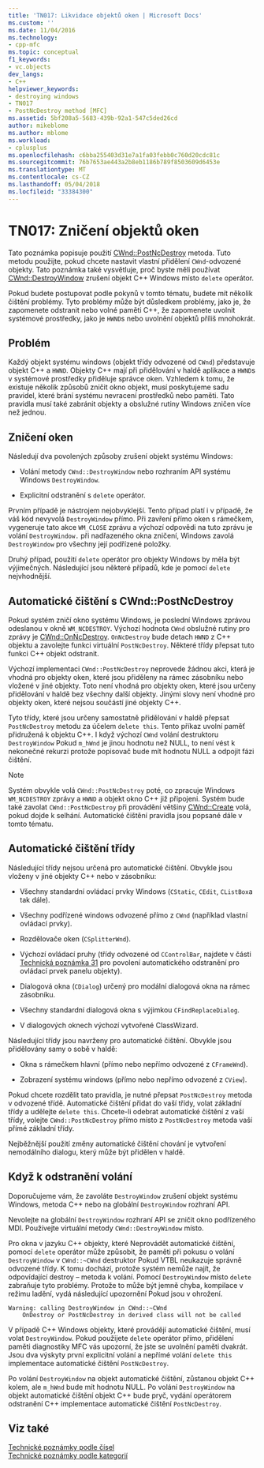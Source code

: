 ```yaml
---
title: 'TN017: Likvidace objektů oken | Microsoft Docs'
ms.custom: ''
ms.date: 11/04/2016
ms.technology:
- cpp-mfc
ms.topic: conceptual
f1_keywords:
- vc.objects
dev_langs:
- C++
helpviewer_keywords:
- destroying windows
- TN017
- PostNcDestroy method [MFC]
ms.assetid: 5bf208a5-5683-439b-92a1-547c5ded26cd
author: mikeblome
ms.author: mblome
ms.workload:
- cplusplus
ms.openlocfilehash: c6bba255403d31e7a1fa03febb0c760d20cdc81c
ms.sourcegitcommit: 76b7653ae443a2b8eb1186b789f8503609d6453e
ms.translationtype: MT
ms.contentlocale: cs-CZ
ms.lasthandoff: 05/04/2018
ms.locfileid: "33384300"
---
```

# <a name="tn017-destroying-window-objects"></a>TN017: Zničení objektů oken
Tato poznámka popisuje použití [CWnd::PostNcDestroy](../mfc/reference/cwnd-class.md#postncdestroy) metoda. Tuto metodu použijte, pokud chcete nastavit vlastní přidělení `CWnd`-odvozené objekty. Tato poznámka také vysvětluje, proč byste měli používat [CWnd::DestroyWindow](../mfc/reference/cwnd-class.md#destroywindow) zrušení objekt C++ Windows místo `delete` operátor.  
  
 Pokud budete postupovat podle pokynů v tomto tématu, budete mít několik čištění problémy. Tyto problémy může být důsledkem problémy, jako je, že zapomenete odstranit nebo volné paměti C++, že zapomenete uvolnit systémové prostředky, jako je `HWND`s nebo uvolnění objektů příliš mnohokrát.  
  
## <a name="the-problem"></a>Problém  
 Každý objekt systému windows (objekt třídy odvozené od `CWnd`) představuje objekt C++ a `HWND`. Objekty C++ mají při přidělování v haldě aplikace a `HWND`s v systémové prostředky přiděluje správce oken. Vzhledem k tomu, že existuje několik způsobů zničit okno objekt, musí poskytujeme sadu pravidel, které brání systému nevracení prostředků nebo paměti. Tato pravidla musí také zabránit objekty a obslužné rutiny Windows zničen více než jednou.  
  
## <a name="destroying-windows"></a>Zničení oken  
 Následují dva povolených způsoby zrušení objekt systému Windows:  
  
-   Volání metody `CWnd::DestroyWindow` nebo rozhraním API systému Windows `DestroyWindow`.  
  
-   Explicitní odstranění s `delete` operátor.  
  
 Prvním případě je nástrojem nejobvyklejší. Tento případ platí i v případě, že váš kód nevyvolá `DestroyWindow` přímo. Při zavření přímo oken s rámečkem, vygeneruje tato akce `WM_CLOSE` zprávu a výchozí odpovědi na tuto zprávu je volání `DestroyWindow.` při nadřazeného okna zničení, Windows zavolá `DestroyWindow` pro všechny její podřízené položky.  
  
 Druhý případ, použití `delete` operátor pro objekty Windows by měla být výjimečných. Následující jsou některé případů, kde je pomocí `delete` nejvhodnější.  
  
## <a name="auto-cleanup-with-cwndpostncdestroy"></a>Automatické čištění s CWnd::PostNcDestroy  
 Pokud systém zničí okno systému Windows, je poslední Windows zprávou odeslanou v okně `WM_NCDESTROY`. Výchozí hodnota `CWnd` obslužné rutiny pro zprávy je [CWnd::OnNcDestroy](../mfc/reference/cwnd-class.md#onncdestroy). `OnNcDestroy` bude detach `HWND` z C++ objektu a zavolejte funkci virtuální `PostNcDestroy`. Některé třídy přepsat tuto funkci C++ objekt odstranit.  
  
 Výchozí implementaci `CWnd::PostNcDestroy` neprovede žádnou akci, která je vhodná pro objekty oken, které jsou přiděleny na rámec zásobníku nebo vložené v jiné objekty. Toto není vhodná pro objekty oken, které jsou určeny přidělování v haldě bez všechny další objekty. Jinými slovy není vhodné pro objekty oken, které nejsou součástí jiné objekty C++.  
  
 Tyto třídy, které jsou určeny samostatně přidělování v haldě přepsat `PostNcDestroy` metodu za účelem `delete this`. Tento příkaz uvolní paměť přidružená k objektu C++. I když výchozí `CWnd` volání destruktoru `DestroyWindow` Pokud `m_hWnd` je jinou hodnotu než NULL, to není vést k nekonečné rekurzi protože popisovač bude mít hodnotu NULL a odpojit fázi čištění.  
  
> [!NOTE]
>  Systém obvykle volá `CWnd::PostNcDestroy` poté, co zpracuje Windows `WM_NCDESTROY` zprávy a `HWND` a objekt okno C++ již připojeni. Systém bude také zavolat `CWnd::PostNcDestroy` při provádění většiny [CWnd::Create](../mfc/reference/cwnd-class.md#create) volá, pokud dojde k selhání. Automatické čištění pravidla jsou popsané dále v tomto tématu.  
  
## <a name="auto-cleanup-classes"></a>Automatické čištění třídy  
 Následující třídy nejsou určená pro automatické čištění. Obvykle jsou vloženy v jiné objekty C++ nebo v zásobníku:  
  
-   Všechny standardní ovládací prvky Windows (`CStatic`, `CEdit`, `CListBox`a tak dále).  
  
-   Všechny podřízené windows odvozené přímo z `CWnd` (například vlastní ovládací prvky).  
  
-   Rozdělovače oken (`CSplitterWnd`).  
  
-   Výchozí ovládací pruhy (třídy odvozené od `CControlBar`, najdete v části [Technická poznámka 31](../mfc/tn031-control-bars.md) pro povolení automatického odstranění pro ovládací prvek panelu objekty).  
  
-   Dialogová okna (`CDialog`) určený pro modální dialogová okna na rámec zásobníku.  
  
-   Všechny standardní dialogová okna s výjimkou `CFindReplaceDialog`.  
  
-   V dialogových oknech výchozí vytvořené ClassWizard.  
  
 Následující třídy jsou navrženy pro automatické čištění. Obvykle jsou přidělovány samy o sobě v haldě:  
  
-   Okna s rámečkem hlavní (přímo nebo nepřímo odvozené z `CFrameWnd`).  
  
-   Zobrazení systému windows (přímo nebo nepřímo odvozené z `CView`).  
  
 Pokud chcete rozdělit tato pravidla, je nutné přepsat `PostNcDestroy` metoda v odvozené třídě. Automatické čištění přidat do vaší třídy, volat základní třídy a udělejte `delete this`. Chcete-li odebrat automatické čištění z vaší třídy, volejte `CWnd::PostNcDestroy` přímo místo z `PostNcDestroy` metoda vaší přímé základní třídy.  
  
 Nejběžnější použití změny automatické čištění chování je vytvoření nemodálního dialogu, který může být přidělen v haldě.  
  
## <a name="when-to-call-delete"></a>Když k odstranění volání  
 Doporučujeme vám, že zavoláte `DestroyWindow` zrušení objekt systému Windows, metoda C++ nebo na globální `DestroyWindow` rozhraní API.  
  
 Nevolejte na globální `DestroyWindow` rozhraní API se zničit okno podřízeného MDI. Používejte virtuální metody `CWnd::DestroyWindow` místo.  
  
 Pro okna v jazyku C++ objekty, které Neprovádět automatické čištění, pomocí `delete` operátor může způsobit, že paměti při pokusu o volání `DestroyWindow` v `CWnd::~CWnd` destruktor Pokud VTBL neukazuje správně odvozené třídy. K tomu dochází, protože systém nemůže najít, že odpovídající destroy – metoda k volání. Pomocí `DestroyWindow` místo `delete` zabraňuje tyto problémy. Protože to může být jemně chyba, kompilace v režimu ladění, vydá následující upozornění Pokud jsou v ohrožení.  
  
```  
Warning: calling DestroyWindow in CWnd::~CWnd  
    OnDestroy or PostNcDestroy in derived class will not be called  
```  
  
 V případě C++ Windows objekty, které provádějí automatické čištění, musí volat `DestroyWindow`. Pokud použijete `delete` operátor přímo, přidělení paměti diagnostiky MFC vás upozorní, že jste se uvolnění paměti dvakrát. Jsou dva výskyty první explicitní volání a nepřímé volání `delete this` implementace automatické čištění `PostNcDestroy`.  
  
 Po volání `DestroyWindow` na objekt automatické čištění, zůstanou objekt C++ kolem, ale `m_hWnd` bude mít hodnotu NULL. Po volání `DestroyWindow` na objekt automatické čištění objekt C++ bude pryč, vydání operátorem odstranění C++ implementace automatické čištění `PostNcDestroy`.  
  
## <a name="see-also"></a>Viz také  
 [Technické poznámky podle čísel](../mfc/technical-notes-by-number.md)   
 [Technické poznámky podle kategorií](../mfc/technical-notes-by-category.md)

